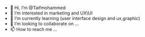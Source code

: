 - 👋 Hi, I’m @Taifmohammed
- 👀 I’m interested in marketing and UX\UI
- 🌱 I’m currently learning (user interface design and ux,graphic)
- 💞️ I’m looking to collaborate on ...
- 📫 How to reach me ...

<!---
Taifmohammed/Taifmohammed is a ✨ special ✨ repository because its `README.md` (this file) appears on your GitHub profile.
You can click the Preview link to take a look at your changes.
--->
